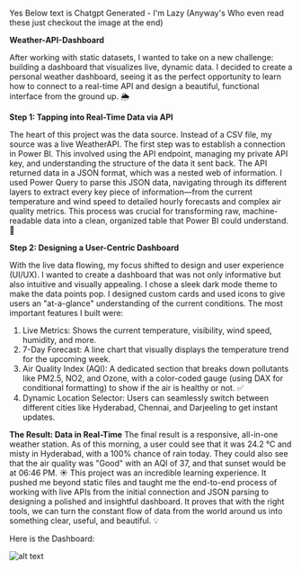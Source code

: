 Yes Below text is Chatgpt Generated - I'm Lazy (Anyway's Who even read these just checkout the image at the end)

**Weather-API-Dashboard**

After working with static datasets, I wanted to take on a new challenge: building a dashboard that visualizes live, dynamic data. I decided to create a personal weather dashboard, seeing it as the perfect opportunity to learn how to connect to a real-time API and design a beautiful, functional interface from the ground up. 🌦️

**Step 1: Tapping into Real-Time Data via API**

The heart of this project was the data source. Instead of a CSV file, my source was a live WeatherAPI. The first step was to establish a connection in Power BI. This involved using the API endpoint, managing my private API key, and understanding the structure of the data it sent back.
The API returned data in a JSON format, which was a nested web of information. I used Power Query to parse this JSON data, navigating through its different layers to extract every key piece of information—from the current temperature and wind speed to detailed hourly forecasts and complex air quality metrics. This process was crucial for transforming raw, machine-readable data into a clean, organized table that Power BI could understand. 🔌

**Step 2: Designing a User-Centric Dashboard**

With the live data flowing, my focus shifted to design and user experience (UI/UX). I wanted to create a dashboard that was not only informative but also intuitive and visually appealing.
I chose a sleek dark mode theme to make the data points pop. I designed custom cards and used icons to give users an "at-a-glance" understanding of the current conditions. The most important features I built were:
1) Live Metrics: Shows the current temperature, visibility, wind speed, humidity, and more.
2) 7-Day Forecast: A line chart that visually displays the temperature trend for the upcoming week.
3) Air Quality Index (AQI): A dedicated section that breaks down pollutants like PM2.5, NO2, and Ozone, with a color-coded gauge (using DAX for conditional formatting) to show if the air is healthy or not. ✅
4) Dynamic Location Selector: Users can seamlessly switch between different cities like Hyderabad, Chennai, and Darjeeling to get instant updates.
    
**The Result: Data in Real-Time**
The final result is a responsive, all-in-one weather station. As of this morning, a user could see that it was 24.2 °C and misty in Hyderabad, with a 100% chance of rain today. They could also see that the air quality was "Good" with an AQI of 37, and that sunset would be at 06:46 PM. ☀️
This project was an incredible learning experience. It pushed me beyond static files and taught me the end-to-end process of working with live APIs from the initial connection and JSON parsing to designing a polished and insightful dashboard. It proves that with the right tools, we can turn the constant flow of data from the world around us into something clear, useful, and beautiful. 💡

Here is the Dashboard: 

![alt text](https://github.com/KBLovesme/Weather-API-Dashboard/blob/24219a28a3ab5a70ec28fa987c95faa68cc2d372/Dashboard.png)
